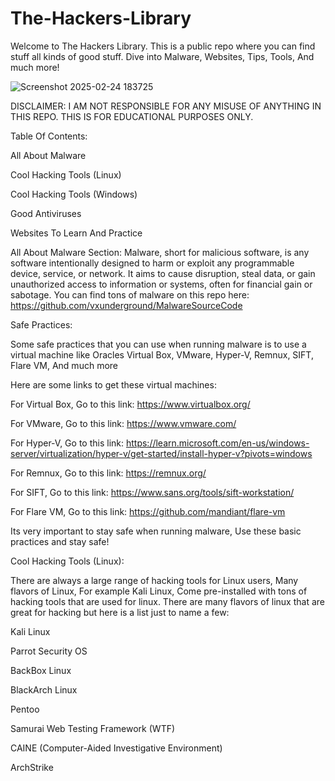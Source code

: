 # The-Hackers-Library
Welcome to The Hackers Library. This is a public repo where you can find stuff all kinds of good stuff. Dive into Malware, Websites, Tips, Tools, And much more!

![Screenshot 2025-02-24 183725](https://github.com/user-attachments/assets/b6bb086a-e507-4aeb-a5f2-ac6fb9f97995)

DISCLAIMER: I AM NOT RESPONSIBLE FOR ANY MISUSE OF ANYTHING IN THIS REPO. THIS IS FOR EDUCATIONAL PURPOSES ONLY.

Table Of Contents:

All About Malware

Cool Hacking Tools (Linux)

Cool Hacking Tools (Windows)

Good Antiviruses

Websites To Learn And Practice


All About Malware Section:
Malware, short for malicious software, is any software intentionally designed to harm or exploit any programmable device, service, or network. It aims to cause disruption, steal data, or gain unauthorized access to information or systems, often for financial gain or sabotage. You can find tons of malware on this repo here: https://github.com/vxunderground/MalwareSourceCode

Safe Practices:

Some safe practices that you can use when running malware is to use a virtual machine like Oracles Virtual Box, VMware, Hyper-V, Remnux, SIFT, Flare VM, And much more

Here are some links to get these virtual machines:

For Virtual Box, Go to this link: https://www.virtualbox.org/

For VMware, Go to this link: https://www.vmware.com/

For Hyper-V, Go to this link: https://learn.microsoft.com/en-us/windows-server/virtualization/hyper-v/get-started/install-hyper-v?pivots=windows

For Remnux, Go to this link: https://remnux.org/

For SIFT, Go to this link: https://www.sans.org/tools/sift-workstation/

For Flare VM, Go to this link: https://github.com/mandiant/flare-vm

Its very important to stay safe when running malware, Use these basic practices and stay safe!

Cool Hacking Tools (Linux):

There are always a large range of hacking tools for Linux users, Many flavors of Linux, For example Kali Linux, Come pre-installed with tons of hacking tools that are used for linux. There are many flavors of linux that are great for hacking but here is a list just to name a few: 

Kali Linux

Parrot Security OS

BackBox Linux

BlackArch Linux

Pentoo

Samurai Web Testing Framework (WTF)

CAINE (Computer-Aided Investigative Environment)

ArchStrike
